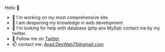    Hello 👋
                                                             
   - 🔭 I'm working on my most comprehensive site.
   - 🌱 I am deepening my knowledge in web development
   - 🤔 I'm looking for help with database (php ans MySql) contact me by my twitter.
   - 💬 Follow me on [Twitter](https://twitter.com/Dr34d_0)
   - 📫 contact me: Ayad.DevWeb75@gmail.com
